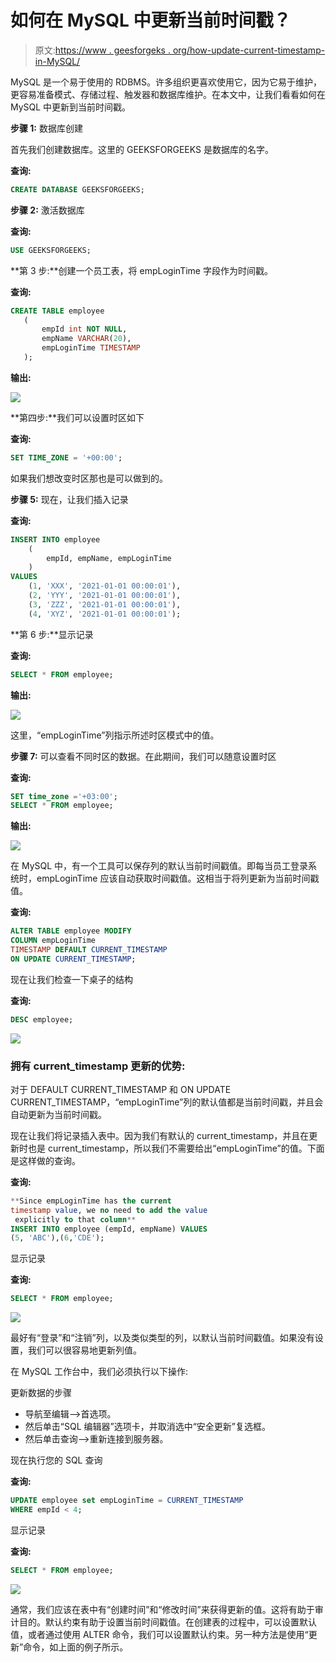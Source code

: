 # 如何在 MySQL 中更新当前时间戳？

> 原文:[https://www . geesforgeks . org/how-update-current-timestamp-in-MySQL/](https://www.geeksforgeeks.org/how-to-update-current-timestamp-in-mysql/)

MySQL 是一个易于使用的 RDBMS。许多组织更喜欢使用它，因为它易于维护，更容易准备模式、存储过程、触发器和数据库维护。在本文中，让我们看看如何在 MySQL 中更新到当前时间戳。

**步骤 1:** 数据库创建

首先我们创建数据库。这里的 GEEKSFORGEEKS 是数据库的名字。

**查询:**

```sql
CREATE DATABASE GEEKSFORGEEKS;
```

**步骤 2:** 激活数据库

**查询:**

```sql
USE GEEKSFORGEEKS;
```

**第 3 步:**创建一个员工表，将 empLoginTime 字段作为时间戳。

**查询:**

```sql
CREATE TABLE employee
   (
       empId int NOT NULL,
       empName VARCHAR(20),
       empLoginTime TIMESTAMP
   );
```

**输出:**

![](img/b7dd47a8064860883ee00b01bc101655.png)

**第四步:**我们可以设置时区如下

**查询:**

```sql
SET TIME_ZONE = '+00:00';
```

如果我们想改变时区那也是可以做到的。

**步骤 5:** 现在，让我们插入记录

**查询:**

```sql
INSERT INTO employee
    (
        empId, empName, empLoginTime
    )
VALUES
    (1, 'XXX', '2021-01-01 00:00:01'),
    (2, 'YYY', '2021-01-01 00:00:01'),
    (3, 'ZZZ', '2021-01-01 00:00:01'),
    (4, 'XYZ', '2021-01-01 00:00:01');
```

**第 6 步:**显示记录

**查询:**

```sql
SELECT * FROM employee;
```

**输出:**

![](img/cfe038341b38585f496a644abd3e39bc.png)

这里，“empLoginTime”列指示所述时区模式中的值。

**步骤 7:** 可以查看不同时区的数据。在此期间，我们可以随意设置时区

**查询:**

```sql
SET time_zone ='+03:00';
SELECT * FROM employee;
```

**输出:**

![](img/be18209a68593b1eb512cec24649bd48.png)

在 MySQL 中，有一个工具可以保存列的默认当前时间戳值。即每当员工登录系统时，empLoginTime 应该自动获取时间戳值。这相当于将列更新为当前时间戳值。

**查询:**

```sql
ALTER TABLE employee MODIFY 
COLUMN empLoginTime 
TIMESTAMP DEFAULT CURRENT_TIMESTAMP
ON UPDATE CURRENT_TIMESTAMP;    
```

现在让我们检查一下桌子的结构

**查询:**

```sql
DESC employee;
```

![](img/0d9856e679bc3892ad67dcd085cabfc7.png)

### **拥有 current_timestamp 更新的优势:**

对于 DEFAULT CURRENT_TIMESTAMP 和 ON UPDATE CURRENT_TIMESTAMP，“empLoginTime”列的默认值都是当前时间戳，并且会自动更新为当前时间戳。

现在让我们将记录插入表中。因为我们有默认的 current_timestamp，并且在更新时也是 current_timestamp，所以我们不需要给出“empLoginTime”的值。下面是这样做的查询。

**查询:**

```sql
**Since empLoginTime has the current 
timestamp value, we no need to add the value
 explicitly to that column**
INSERT INTO employee (empId, empName) VALUES
(5, 'ABC'),(6,'CDE');
```

显示记录

**查询:**

```sql
SELECT * FROM employee;
```

![](img/b820f4161b096df6b8765844c33a0794.png)

最好有“登录”和“注销”列，以及类似类型的列，以默认当前时间戳值。如果没有设置，我们可以很容易地更新列值。

在 MySQL 工作台中，我们必须执行以下操作:

更新数据的步骤

*   导航至编辑–>首选项。
*   然后单击“SQL 编辑器”选项卡，并取消选中“安全更新”复选框。
*   然后单击查询–>重新连接到服务器。

现在执行您的 SQL 查询

**查询:**

```sql
UPDATE employee set empLoginTime = CURRENT_TIMESTAMP
WHERE empId < 4;
```

显示记录

**查询:**

```sql
SELECT * FROM employee;
```

![](img/93094677cf6ddf46077e2e02f368b6eb.png)

通常，我们应该在表中有“创建时间”和“修改时间”来获得更新的值。这将有助于审计目的。默认约束有助于设置当前时间戳值。在创建表的过程中，可以设置默认值，或者通过使用 ALTER 命令，我们可以设置默认约束。另一种方法是使用“更新”命令，如上面的例子所示。
